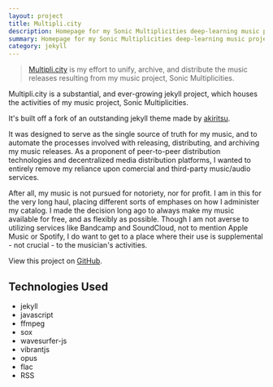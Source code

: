 ```yaml
---
layout: project
title: Multipli.city
description: Homepage for my Sonic Multiplicities deep-learning music project.
summary: Homepage for my Sonic Multiplicities deep-learning music project.
category: jekyll
---
```

> [Multipli.city](https://multipli.city) is my effort to unify, archive, and 
> distribute the music releases resulting from my music project, Sonic Multiplicities.

Multipli.city is a substantial, and ever-growing jekyll project,
which houses the activities of my music project, Sonic Multiplicities.

It's built off a fork of an outstanding jekyll theme made by 
[akiritsu](https://github.com/akiritsu/pRoJEct-NeGY).

It was designed to serve as the single source of truth for my music, and to 
automate the processes involved with releasing, distributing, and archiving my
music releases. As a proponent of peer-to-peer distribution technologies and
decentralized media distribution platforms, I wanted to entirely remove my
reliance upon comercial and third-party music/audio services.

After all, my music is not pursued for notoriety, nor for profit. I am in this
for the very long haul, placing different sorts of emphases on how I administer
my catalog. I made the decision long ago to always make my music available for
free, and as flexibly as possible. Though I am not averse to utilizing services
like Bandcamp and SoundCloud, not to mention Apple Music or Spotify, I do want
to get to a place where their use is supplemental - not crucial - to the musician's
activities.

View this project on [GitHub](https://github.com/SacredData/pRoJEct-NeGYa).

## Technologies Used

- jekyll
- javascript
- ffmpeg
- sox
- wavesurfer-js
- vibrantjs
- opus
- flac
- RSS
